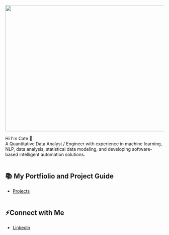 
<img src="https://github.com/cateallen/cateallen/assets/137816906/4ec00a67-5053-42dc-a075-030a50f7fccb" width="1100" height="400">



Hi I'm Cate 👋
<br>A Quantitative Data Analyst / Engineer with experience in machine learning, NLP, data analysis,
statistical data modeling, and developing software-based intelligent automation solutions.
<br><br>
## 📚 My Portfiolio and Project Guide
+ [Projects](https://github.com/cateallen/Portfolio-Guide)
<br><br>

## ⚡Connect with Me
+ [Linkedin](https://www.linkedin.com/in/cate-m-allen/)

